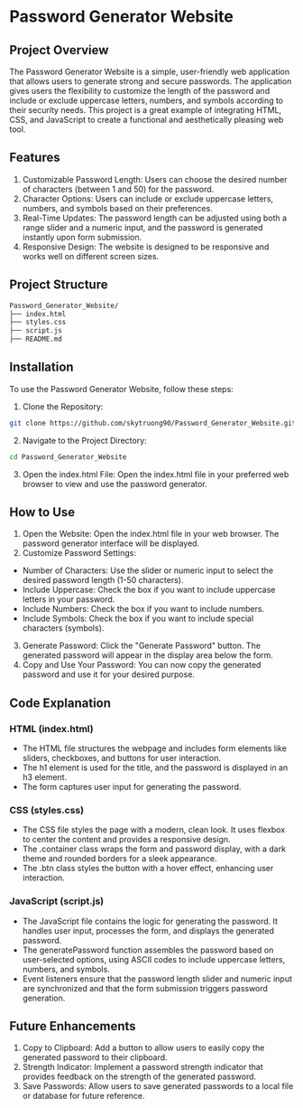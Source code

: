 # Password Generator Website

## Project Overview

The Password Generator Website is a simple, user-friendly web application that allows users to generate strong and secure passwords. The application gives users the flexibility to customize the length of the password and include or exclude uppercase letters, numbers, and symbols according to their security needs. This project is a great example of integrating HTML, CSS, and JavaScript to create a functional and aesthetically pleasing web tool.

## Features

1. Customizable Password Length: Users can choose the desired number of characters (between 1 and 50) for the password.
2. Character Options: Users can include or exclude uppercase letters, numbers, and symbols based on their preferences.
3. Real-Time Updates: The password length can be adjusted using both a range slider and a numeric input, and the password is generated instantly upon form submission.
4. Responsive Design: The website is designed to be responsive and works well on different screen sizes.

## Project Structure
```bash
Password_Generator_Website/
├── index.html
├── styles.css
├── script.js
├── README.md
```

## Installation

To use the Password Generator Website, follow these steps:

1. Clone the Repository:
```bash
git clone https://github.com/skytruong90/Password_Generator_Website.git
```
2. Navigate to the Project Directory:
```bash
cd Password_Generator_Website
```
3. Open the index.html File:
Open the index.html file in your preferred web browser to view and use the password generator.

## How to Use

1. Open the Website:
Open the index.html file in your web browser. The password generator interface will be displayed.
2. Customize Password Settings:
 - Number of Characters: Use the slider or numeric input to select the desired password length (1-50 characters).
 - Include Uppercase: Check the box if you want to include uppercase letters in your password.
 - Include Numbers: Check the box if you want to include numbers.
 - Include Symbols: Check the box if you want to include special characters (symbols).
3. Generate Password:
Click the "Generate Password" button. The generated password will appear in the display area below the form.
4. Copy and Use Your Password:
You can now copy the generated password and use it for your desired purpose.

## Code Explanation

### HTML (index.html)
 - The HTML file structures the webpage and includes form elements like sliders, checkboxes, and buttons for user interaction.
 - The h1 element is used for the title, and the password is displayed in an h3 element.
 - The form captures user input for generating the password.
### CSS (styles.css)
 - The CSS file styles the page with a modern, clean look. It uses flexbox to center the content and provides a responsive design.
 - The .container class wraps the form and password display, with a dark theme and rounded borders for a sleek appearance.
 - The .btn class styles the button with a hover effect, enhancing user interaction.
### JavaScript (script.js)
 - The JavaScript file contains the logic for generating the password. It handles user input, processes the form, and displays the generated password.
 - The generatePassword function assembles the password based on user-selected options, using ASCII codes to include uppercase letters, numbers, and symbols.
 - Event listeners ensure that the password length slider and numeric input are synchronized and that the form submission triggers password generation.

## Future Enhancements

1. Copy to Clipboard: Add a button to allow users to easily copy the generated password to their clipboard.
2. Strength Indicator: Implement a password strength indicator that provides feedback on the strength of the generated password.
3. Save Passwords: Allow users to save generated passwords to a local file or database for future reference.
